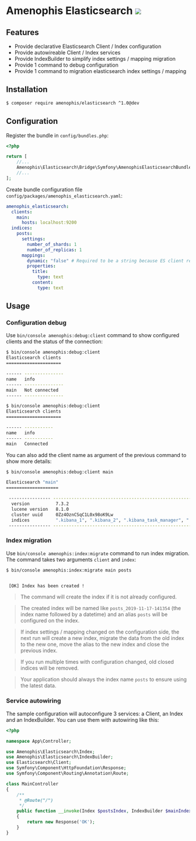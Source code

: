 # Amenophis Elasticsearch ![](https://github.com/amenophis/elasticsearch/workflows/CI/badge.svg)

## Features

- Provide declarative Elasticsearch Client / Index configuration
- Provide autowireable Client / Index services
- Provide IndexBuilder to simplify index settings / mapping migration
- Provide 1 command to debug configuration
- Provide 1 command to migration elasticsearch index settings / mapping

## Installation

```bash
$ composer require amenophis/elasticsearch ^1.0@dev
```
## Configuration
Register the bundle in `config/bundles.php`:
```php
<?php

return [
    //...
    Amenophis\Elasticsearch\Bridge\Symfony\AmenophisElasticsearchBundle::class => ['all' => true],
    //...
];
```

Create bundle configuration file `config/packages/amenophis_elasticsearch.yaml`:
```yaml
amenophis_elasticsearch:
  clients:
    main:
      hosts: localhost:9200
  indices:
    posts:
      settings:
        number_of_shards: 1
        number_of_replicas: 1
      mappings:
        dynamic: "false" # Required to be a string because ES client return boolean as string
        properties:
          title:
            type: text
          content:
            type: text

```

## Usage
### Configuration debug
Use `bin/console amenophis:debug:client` command to show configured clients and the status of the connection:
```bash
$ bin/console amenophis:debug:client
Elasticsearch clients
=====================

------ ---------------
name   info
------ ---------------
main   Not connected
------ ---------------

$ bin/console amenophis:debug:client
Elasticsearch clients
=====================

------ -----------
name   info
------ -----------
main   Connected
```

You can also add the client name as argument of the previous command to show more details:
```bash
$ bin/console amenophis:debug:client main

Elasticsearch "main"
====================

 ---------------- ------------------------------------------------------------------------------------------
  version          7.3.2
  lucene version   8.1.0
  cluster uuid     0Zz4OznCSqC1L0x98oK9Lw
  indices          ".kibana_1", ".kibana_2", ".kibana_task_manager", ".tasks"
 ---------------- ------------------------------------------------------------------------------------------
```

### Index migration
Use `bin/console amenophis:index:migrate` command to run index migration.
The command takes two arguments `client` and `index`:
```bash
$ bin/console amenophis:index:migrate main posts


 [OK] Index has been created !

```

> The command will create the index if it is not already configured.

> The created index will be named like `posts_2019-11-17-141354` (the index name followed by a datetime) and an alias `posts` will be configured on the index.

> If index settings / mapping changed on the configuration side, the next run will create a new index, migrate the data from the old index to the new one, move the alias to the new index and close the previous index.

> If you run multiple times with configuration changed, old closed indices will be removed.

> Your application should always the index name `posts` to ensure using the latest data.

### Service autowiring
The sample configuration will autoconfigure 3 services: a Client, an Index and an IndexBuilder.
You can use them with autowiring like this:
```php
<?php

namespace App\Controller;

use Amenophis\Elasticsearch\Index;
use Amenophis\Elasticsearch\IndexBuilder;
use Elasticsearch\Client;
use Symfony\Component\HttpFoundation\Response;
use Symfony\Component\Routing\Annotation\Route;

class MainController
{
    /**
     * @Route("/")
     */
    public function __invoke(Index $postsIndex, IndexBuilder $mainIndexBuilder, Client $mainClient)
    {
        return new Response('OK');
    }
}
```


